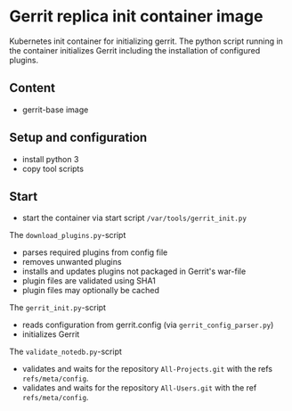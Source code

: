# Gerrit replica init container image

Kubernetes init container for initializing gerrit. The python script running in
the container initializes Gerrit including the installation of configured
plugins.

## Content

* gerrit-base image

## Setup and configuration

* install python 3
* copy tool scripts

## Start

* start the container via start script `/var/tools/gerrit_init.py`

The `download_plugins.py`-script

* parses required plugins from config file
* removes unwanted plugins
* installs and updates plugins not packaged in Gerrit's war-file
* plugin files are validated using SHA1
* plugin files may optionally be cached

The `gerrit_init.py`-script

* reads configuration from gerrit.config (via `gerrit_config_parser.py`)
* initializes Gerrit

The `validate_notedb.py`-script

* validates and waits for the repository `All-Projects.git` with the refs
`refs/meta/config`.
* validates and waits for the repository `All-Users.git` with the ref
`refs/meta/config`.
